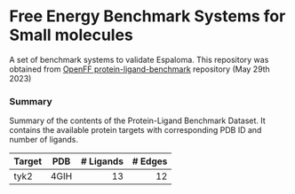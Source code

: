 # Free Energy Benchmark Systems for Small molecules
A set of benchmark systems to validate Espaloma. This repository was obtained from [OpenFF protein-ligand-benchmark](https://github.com/openforcefield/protein-ligand-benchmark/tree/main) repository (May 29th 2023)



### Summary
Summary of the contents of the Protein-Ligand Benchmark Dataset. It contains the available protein targets with corresponding PDB ID and number of ligands.

| Target    |  PDB |# Ligands| # Edges |
| --------- |:----:|--------:|--------:|
| tyk2      | 4GIH | 13      | 12      |